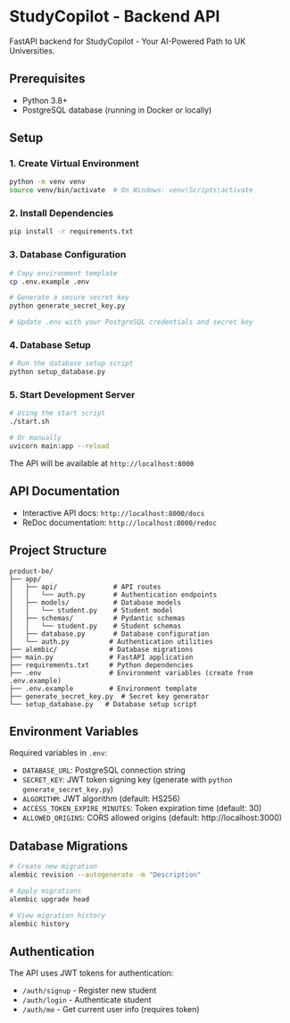 # StudyCopilot - Backend API

FastAPI backend for StudyCopilot - Your AI-Powered Path to UK Universities.

## Prerequisites

- Python 3.8+
- PostgreSQL database (running in Docker or locally)

## Setup

### 1. Create Virtual Environment
```bash
python -m venv venv
source venv/bin/activate  # On Windows: venv\Scripts\activate
```

### 2. Install Dependencies
```bash
pip install -r requirements.txt
```

### 3. Database Configuration
```bash
# Copy environment template
cp .env.example .env

# Generate a secure secret key
python generate_secret_key.py

# Update .env with your PostgreSQL credentials and secret key
```

### 4. Database Setup
```bash
# Run the database setup script
python setup_database.py
```

### 5. Start Development Server
```bash
# Using the start script
./start.sh

# Or manually
uvicorn main:app --reload
```

The API will be available at `http://localhost:8000`

## API Documentation

- Interactive API docs: `http://localhost:8000/docs`
- ReDoc documentation: `http://localhost:8000/redoc`

## Project Structure

```
product-be/
├── app/
│   ├── api/              # API routes
│   │   └── auth.py       # Authentication endpoints
│   ├── models/           # Database models
│   │   └── student.py    # Student model
│   ├── schemas/          # Pydantic schemas
│   │   └── student.py    # Student schemas
│   ├── database.py       # Database configuration
│   └── auth.py          # Authentication utilities
├── alembic/             # Database migrations
├── main.py              # FastAPI application
├── requirements.txt     # Python dependencies
├── .env                 # Environment variables (create from .env.example)
├── .env.example         # Environment template
├── generate_secret_key.py  # Secret key generator
└── setup_database.py   # Database setup script
```

## Environment Variables

Required variables in `.env`:

- `DATABASE_URL`: PostgreSQL connection string
- `SECRET_KEY`: JWT token signing key (generate with `python generate_secret_key.py`)
- `ALGORITHM`: JWT algorithm (default: HS256)
- `ACCESS_TOKEN_EXPIRE_MINUTES`: Token expiration time (default: 30)
- `ALLOWED_ORIGINS`: CORS allowed origins (default: http://localhost:3000)

## Database Migrations

```bash
# Create new migration
alembic revision --autogenerate -m "Description"

# Apply migrations
alembic upgrade head

# View migration history
alembic history
```

## Authentication

The API uses JWT tokens for authentication:
- `/auth/signup` - Register new student
- `/auth/login` - Authenticate student
- `/auth/me` - Get current user info (requires token)
